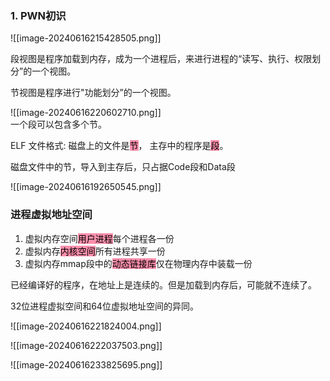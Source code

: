 
### 1. PWN初识

![[image-20240616215428505.png]]

段视图是程序加载到内存，成为一个进程后，来进行进程的“读写、执行、权限划分”的一个视图。

节视图是程序进行"功能划分”的一个视图。

![[image-20240616220602710.png]]  
一个段可以包含多个节。

ELF 文件格式: 磁盘上的文件是<mark style="background: #FF5582A6;">节</mark>， 主存中的程序是<mark style="background: #FF5582A6;">段</mark>。

磁盘文件中的节，导入到主存后，只占据Code段和Data段

![[image-20240616192650545.png]]

### 进程虚拟地址空间

1. 虚拟内存空间<mark style="background: #FF5582A6;">用户进程</mark>每个进程各一份
2. 虚拟内存<mark style="background: #FF5582A6;">内核空间</mark>所有进程共享一份
3. 虚拟内存mmap段中的<mark style="background: #FF5582A6;">动态链接库</mark>仅在物理内存中装载一份

已经编译好的程序，在地址上是连续的。但是加载到内存后，可能就不连续了。

32位进程虚拟空间和64位虚拟地址空间的异同。

![[image-20240616221824004.png]]

![[image-20240616222037503.png]]

 

![[image-20240616233825695.png]]
